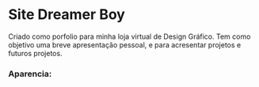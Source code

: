 # Site Dreamer Boy

Criado como porfolio para minha loja virtual de Design Gráfico. Tem como objetivo uma breve apresentação pessoal, e para acresentar projetos e futuros projetos.

### Aparencia:
